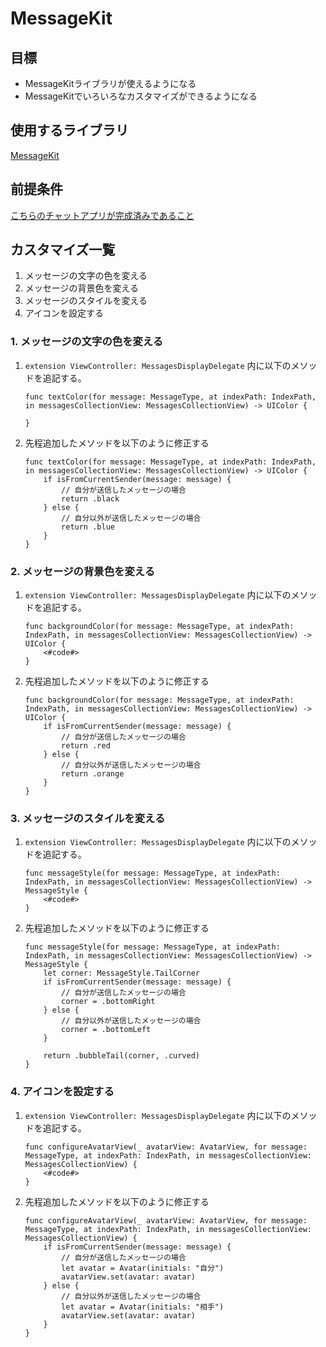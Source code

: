 # MessageKit

## 目標
- MessageKitライブラリが使えるようになる
- MessageKitでいろいろなカスタマイズができるようになる

## 使用するライブラリ
<a href="https://github.com/MessageKit/MessageKit" target="_blank">MessageKit</a>

## 前提条件
<a href="./04_MessageKit.md">こちらのチャットアプリが完成済みであること</a>

## カスタマイズ一覧
1. メッセージの文字の色を変える
2. メッセージの背景色を変える
3. メッセージのスタイルを変える
4. アイコンを設定する

### 1. メッセージの文字の色を変える
1. ``` extension ViewController: MessagesDisplayDelegate ``` 内に以下のメソッドを追記する。

	```
	func textColor(for message: MessageType, at indexPath: IndexPath, in messagesCollectionView: MessagesCollectionView) -> UIColor {

	}
	```


2. 先程追加したメソッドを以下のように修正する
	
	```
	func textColor(for message: MessageType, at indexPath: IndexPath, in messagesCollectionView: MessagesCollectionView) -> UIColor {
		if isFromCurrentSender(message: message) {
			// 自分が送信したメッセージの場合
			return .black
		} else {
			// 自分以外が送信したメッセージの場合
			return .blue
		}     
	}
	```

### 2. メッセージの背景色を変える

1. ``` extension ViewController: MessagesDisplayDelegate ``` 内に以下のメソッドを追記する。

	```
	func backgroundColor(for message: MessageType, at indexPath: IndexPath, in messagesCollectionView: MessagesCollectionView) -> UIColor {
		<#code#>
	}
	```

2. 先程追加したメソッドを以下のように修正する

	```
	func backgroundColor(for message: MessageType, at indexPath: IndexPath, in messagesCollectionView: MessagesCollectionView) -> UIColor {
		if isFromCurrentSender(message: message) {
			// 自分が送信したメッセージの場合
			return .red
		} else {
			// 自分以外が送信したメッセージの場合
			return .orange
		}    
	}
	```

### 3. メッセージのスタイルを変える

1. ``` extension ViewController: MessagesDisplayDelegate ``` 内に以下のメソッドを追記する。

	```
	func messageStyle(for message: MessageType, at indexPath: IndexPath, in messagesCollectionView: MessagesCollectionView) -> MessageStyle {
		<#code#>
	}
	```

2. 先程追加したメソッドを以下のように修正する

	```
	func messageStyle(for message: MessageType, at indexPath: IndexPath, in messagesCollectionView: MessagesCollectionView) -> MessageStyle {
		let corner: MessageStyle.TailCorner
		if isFromCurrentSender(message: message) {
			// 自分が送信したメッセージの場合
			corner = .bottomRight
		} else {
			// 自分以外が送信したメッセージの場合
			corner = .bottomLeft
		}
		
		return .bubbleTail(corner, .curved)
	}
	```

### 4. アイコンを設定する

1. ``` extension ViewController: MessagesDisplayDelegate ``` 内に以下のメソッドを追記する。

	```
	func configureAvatarView(_ avatarView: AvatarView, for message: MessageType, at indexPath: IndexPath, in messagesCollectionView: MessagesCollectionView) {
		<#code#>
	}
	```

2. 先程追加したメソッドを以下のように修正する

	```
	func configureAvatarView(_ avatarView: AvatarView, for message: MessageType, at indexPath: IndexPath, in messagesCollectionView: MessagesCollectionView) {
		if isFromCurrentSender(message: message) {
			// 自分が送信したメッセージの場合
			let avatar = Avatar(initials: "自分")
			avatarView.set(avatar: avatar)
		} else {
			// 自分以外が送信したメッセージの場合
			let avatar = Avatar(initials: "相手")
			avatarView.set(avatar: avatar)
		}
	}
	```